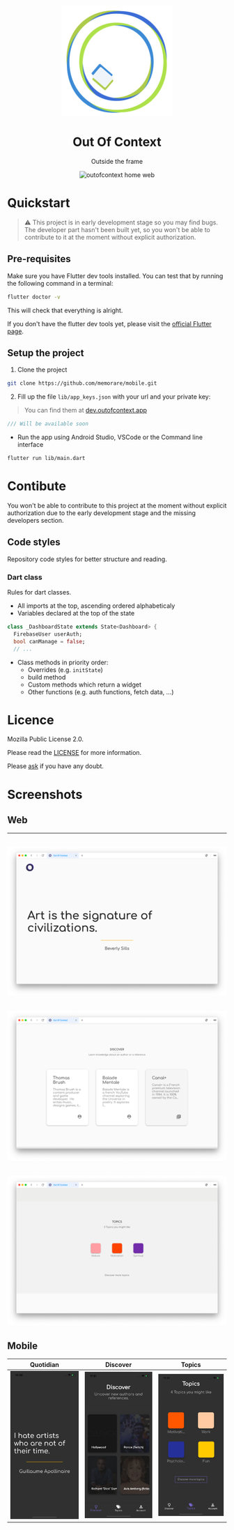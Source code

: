 <p align="middle">
  <img src="./assets/images/app-icon-512.png" title="outofcontext icon" width="254"/>
</p>

<h1 align="middle">Out Of Context</h1>

<p align="middle">Outside the frame</p>

<p align="middle">
  <img src="./screenshots/ooc-scenario-1.gif" title="outofcontext home web" />
</p>

# Quickstart

> ⚠️ This project is in early development stage so you may find bugs. The developer part hasn't been built yet, so you won't be able to contribute to it at the moment without explicit authorization.

## Pre-requisites

Make sure you have Flutter dev tools installed.
You can test that by running the following command in a terminal:

```bash
flutter doctor -v
```

This will check that everything is alright.

If you don't have the flutter dev tools yet, please visit the [official Flutter page](https://flutter.dev).

## Setup the project

1. Clone the project

```bash
git clone https://github.com/memorare/mobile.git
```

2. Fill up the file `lib/app_keys.json` with your url and your private key:

> You can find them at [dev.outofcontext.app](https://dev.outofcontext.app)

```dart
/// Will be available soon
```

* Run the app using Android Studio, VSCode or the Command line interface

```bash
flutter run lib/main.dart
```

# Contibute

You won't be able to contribute to this project at the moment without explicit authorization due to the early development stage and the missing developers section.

## Code styles

Repository code styles for better structure and reading.

### Dart class

Rules for dart classes.

* All imports at the top, ascending ordered alphabeticaly
* Variables declared at the top of the state

```dart
class _DashboardState extends State<Dashboard> {
  FirebaseUser userAuth;
  bool canManage = false;
  // ...
```

* Class methods in priority order:
  * Overrides (e.g. `initState`)
  * build method
  * Custom methods which return a widget
  * Other functions (e.g. auth functions, fetch data, ...)

# Licence

Mozilla Public License 2.0.

Please read the [LICENSE](./LICENSE) for more information.

Please [ask](mailto:github@outofcontext.app) if you have any doubt.

# Screenshots

## Web

--------------------------------
![Web home](./screenshots/home_quote.png)
--------------------------------
![Web discover](./screenshots/home_discover.png)
--------------------------------
![Web discover](./screenshots/home_topics.png)
--------------------------------

## Mobile

| Quotidian | Discover | Topics |
| :---------: | :------: | :---------: |
| <img src="./screenshots/quotidian_mobile_dark.png" title="outofcontext quotidian mobile" width="200" /> | <img src="./screenshots/discover_mobile_dark.png" title="outofcontext quotidian mobile" width="200" /> |  <img src="./screenshots/topics_mobile_dark.png" title="outofcontext quotidian mobile" width="200" /> |
